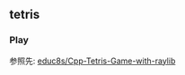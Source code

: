 ## tetris

### Play

参照先: [educ8s/Cpp-Tetris-Game-with-raylib](https://github.com/educ8s/Cpp-Tetris-Game-with-raylib)
